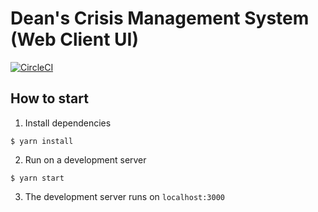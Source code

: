 # Dean's Crisis Management System (Web Client UI)

[![CircleCI](https://circleci.com/gh/Deans-CMS/deans-frontend.svg?style=svg)](https://circleci.com/gh/Deans-CMS/deans-frontend)

## How to start

1. Install dependencies

`$ yarn install`

2. Run on a development server

`$ yarn start`

3. The development server runs on `localhost:3000`